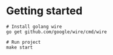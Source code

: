 # Getting started

```
# Install golang wire
go get github.com/google/wire/cmd/wire

# Run project
make start
```
